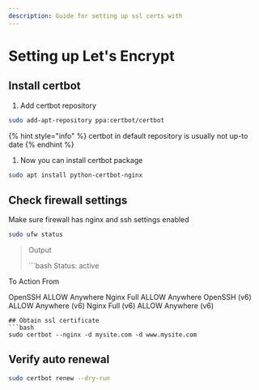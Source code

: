 ```yaml
---
description: Guide for setting up ssl certs with
---
```


# Setting up Let's Encrypt

## Install certbot

1. Add certbot repository

```bash
sudo add-apt-repository ppa:certbot/certbot
```

{% hint style="info" %}
certbot in default repository is usually not up-to date
{% endhint %}

1. Now you can install certbot package

```bash
sudo apt install python-certbot-nginx
```

## Check firewall settings

Make sure firewall has nginx and ssh settings enabled

```bash
sudo ufw status
```

> Output
>
> \`\`\`bash Status: active

To Action From

OpenSSH ALLOW Anywhere Nginx Full ALLOW Anywhere OpenSSH \(v6\) ALLOW Anywhere \(v6\) Nginx Full \(v6\) ALLOW Anywhere \(v6\)

```text
## Obtain ssl certificate
```bash
sudo certbot --nginx -d mysite.com -d www.mysite.com
```

## Verify auto renewal

```bash
sudo certbot renew --dry-run
```

